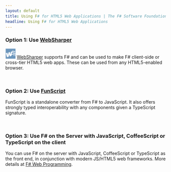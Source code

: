 ```yaml
---
layout: default
title: Using F# for HTML5 Web Applications | The F# Software Foundation
headline: Using F# for HTML5 Web Applications
---
```


### Option 1: Use [WebSharper](http://www.websharper.com)

![WebSharper](/images/thumbs/WebSharper.png)&nbsp;[WebSharper](http://www.websharper.com) supports F# and can be used to make F# client-side or cross-tier HTML5 web apps. These can be used from any HTML5-enabled browser.


<br />

### Option 2: Use [FunScript](http://funscript.info/)

FunScript is a standalone converter from F# to JavaScript. It also offers strongly typed interoperability 
with any components given a TypeScript signature.

<br />

### Option 3: Use F# on the Server with JavaScript, CoffeeScript or TypeScript on the client

You can use F# on the server with JavaScript, CoffeeScript or TypeScript as the front end, in conjunction 
with modern JS/HTML5 web frameworks. More details at [F# Web Programming](/webstacks/).


<br />
